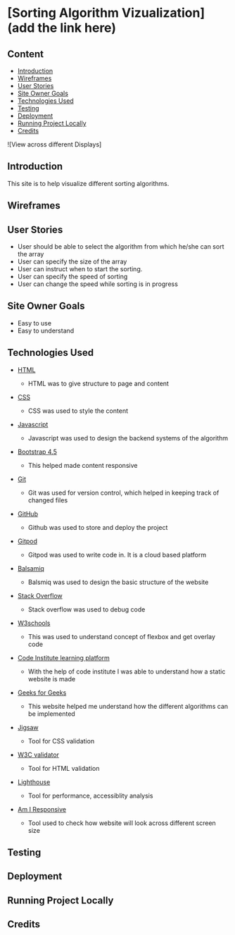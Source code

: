# [Sorting Algorithm Vizualization](add the link here)

## Content

- [Introduction](#introduction)
- [Wireframes](#wireframes)
- [User Stories](#User-Stories)
- [Site Owner Goals](#Site-Owner-Goals)
- [Technologies Used](#Technologies-used)
- [Testing](#testing)
- [Deployment](#Deployment)
- [Running Project Locally](#running-project-locally)
- [Credits](#Credits)

![View across different Displays]

## Introduction

This site is to help visualize different sorting algorithms. 

## Wireframes

## User Stories
- User should be able to select the algorithm from which he/she can sort the array
- User can specify the size of the array
- User can instruct when to start the sorting. 
- User can specify the speed of sorting
- User can change the speed while sorting is in progress

## Site Owner Goals
- Easy to use
- Easy to understand

## Technologies Used
<!-- From MS1 -->
- [HTML](https://en.wikipedia.org/wiki/HTML5)
    - HTML was to give structure to page and content

- [CSS](https://en.wikipedia.org/wiki/CSS)
    - CSS was used to style the content

- [Javascript](https://www.w3schools.com/js/DEFAULT.asp)
    - Javascript was used to design the backend systems of the algorithm

- [Bootstrap 4.5](https://getbootstrap.com/docs/4.5/getting-started/introduction/)
    - This helped made content responsive 

- [Git](https://git-scm.com/)
    - Git was used for version control, which helped in keeping track of changed files

- [GitHub](https://github.com/)
    - Github was used to store and deploy the project

- [Gitpod](https://www.gitpod.io/)
    - Gitpod was used to write code in. It is a cloud based platform 

- [Balsamiq](https://balsamiq.com/wireframes/)
    - Balsmiq was used to design the basic structure of the website

- [Stack Overflow](https://stackoverflow.com/)
    - Stack overflow was used to debug code

- [W3schools](https://www.w3schools.com/)
    - This was used to understand concept of flexbox and get overlay code

- [Code Institute learning platform](https://codeinstitute.net/)
    - With the help of code institute I was able to understand how a static website is made

- [Geeks for Geeks](https://www.geeksforgeeks.org/)
    - This website helped me understand how the different algorithms can be implemented

- [Jigsaw](https://jigsaw.w3.org/css-validator/validator)
    - Tool for CSS validation

- [W3C validator](https://validator.w3.org/)
    - Tool for HTML validation

- [Lighthouse](https://developers.google.com/web/tools/lighthouse)
    - Tool for performance, accessiblity analysis

- [Am I Responsive](http://ami.responsivedesign.is/)
    - Tool used to check how website will look across different screen size


## Testing

## Deployment

## Running Project Locally

## Credits






